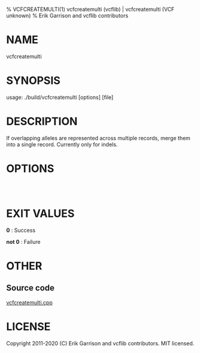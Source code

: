 % VCFCREATEMULTI(1) vcfcreatemulti (vcflib) | vcfcreatemulti (VCF unknown)
% Erik Garrison and vcflib contributors

# NAME

vcfcreatemulti

# SYNOPSIS

usage: ./build/vcfcreatemulti [options] [file]

# DESCRIPTION

If overlapping alleles are represented across multiple records, merge them into a single record. Currently only for indels.

# OPTIONS

```



```



# EXIT VALUES

**0**
: Success

**not 0**
: Failure

# OTHER

## Source code

[vcfcreatemulti.cpp](https://github.com/vcflib/vcflib/blob/master/src/vcfcreatemulti.cpp)

# LICENSE

Copyright 2011-2020 (C) Erik Garrison and vcflib contributors. MIT licensed.

<!--
  Created with ./scripts/bin2md.rb scripts/bin2md-template.erb
-->
